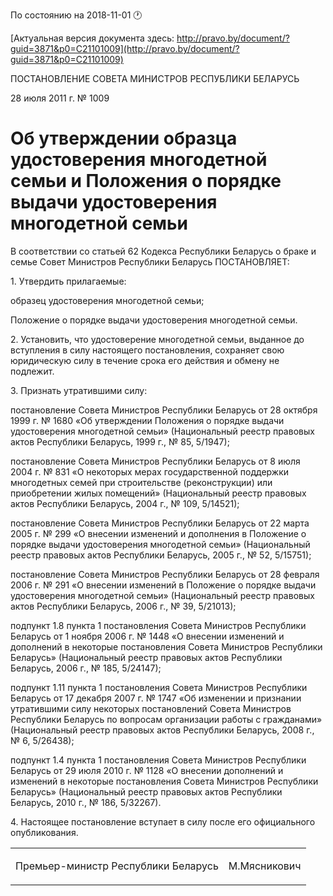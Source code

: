 По состоянию на 2018-11-01 &#x1F550;

[Актуальная версия документа здесь: http://pravo.by/document/?guid=3871&p0=C21101009](http://pravo.by/document/?guid=3871&p0=C21101009)

<p>ПОСТАНОВЛЕНИЕ СОВЕТА МИНИСТРОВ РЕСПУБЛИКИ БЕЛАРУСЬ</p>
<p>28 июля 2011 г. № 1009</p>
<h1>Об утверждении образца удостоверения многодетной семьи и Положения о порядке выдачи удостоверения многодетной семьи</h1>
<p>В соответствии со статьей 62 Кодекса Республики Беларусь о браке и семье Совет Министров Республики Беларусь ПОСТАНОВЛЯЕТ:</p>
<p>1. Утвердить прилагаемые:</p>
<p>образец удостоверения многодетной семьи;</p>
<p>Положение о порядке выдачи удостоверения многодетной семьи.</p>
<p>2. Установить, что удостоверение многодетной семьи, выданное до вступления в силу настоящего постановления, сохраняет свою юридическую силу в течение срока его действия и обмену не подлежит.</p>
<p>3. Признать утратившими силу:</p>
<p>постановление Совета Министров Республики Беларусь от 28 октября 1999 г. № 1680 «Об утверждении Положения о порядке выдачи удостоверения многодетной семьи» (Национальный реестр правовых актов Республики Беларусь, 1999 г., № 85, 5/1947);</p>
<p>постановление Совета Министров Республики Беларусь от 8 июля 2004 г. № 831 «О некоторых мерах государственной поддержки многодетных семей при строительстве (реконструкции) или приобретении жилых помещений» (Национальный реестр правовых актов Республики Беларусь, 2004 г., № 109, 5/14521);</p>
<p>постановление Совета Министров Республики Беларусь от 22 марта 2005 г. № 299 «О внесении изменений и дополнения в Положение о порядке выдачи удостоверения многодетной семьи» (Национальный реестр правовых актов Республики Беларусь, 2005 г., № 52, 5/15751);</p>
<p>постановление Совета Министров Республики Беларусь от 28 февраля 2006 г. № 291 «О внесении изменений в Положение о порядке выдачи удостоверения многодетной семьи» (Национальный реестр правовых актов Республики Беларусь, 2006 г., № 39, 5/21013);</p>
<p>подпункт 1.8 пункта 1 постановления Совета Министров Республики Беларусь от 1 ноября 2006 г. № 1448 «О внесении изменений и дополнений в некоторые постановления Совета Министров Республики Беларусь» (Национальный реестр правовых актов Республики Беларусь, 2006 г., № 185, 5/24147);</p>
<p>подпункт 1.11 пункта 1 постановления Совета Министров Республики Беларусь от 17 декабря 2007 г. № 1747 «Об изменении и признании утратившими силу некоторых постановлений Совета Министров Республики Беларусь по вопросам организации работы с гражданами» (Национальный реестр правовых актов Республики Беларусь, 2008 г., № 6, 5/26438);</p>
<p>подпункт 1.4 пункта 1 постановления Совета Министров Республики Беларусь от 29 июля 2010 г. № 1128 «О внесении дополнений и изменений в некоторые постановления Совета Министров Республики Беларусь» (Национальный реестр правовых актов Республики Беларусь, 2010 г., № 186, 5/32267).</p>
<p>4. Настоящее постановление вступает в силу после его официального опубликования.</p>
<p></p>
<table><tr>
<td><p>Премьер-министр Республики Беларусь</p></td>
<td><p>М.Мясникович</p></td>
</tr></table>
<p></p>